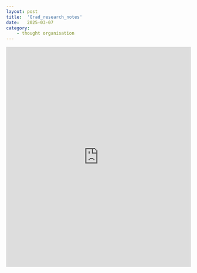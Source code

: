 ```yaml
---
layout: post
title:  'Grad_research_notes'
date:   2025-03-07
category: 
    - thought organisation
---
```


<iframe src="https://yuyuslab-wiki.notion.site/ebd/1ac63954b19780fda604e1469a1a0f7f" width="100%" height="600" frameborder="0" allowfullscreen />

<!-- [Grad_research_notes on Notion](https://yuyuslab-wiki.notion.site/Grad_research_notes-1ac63954b19780fda604e1469a1a0f7f?pvs=4) -->